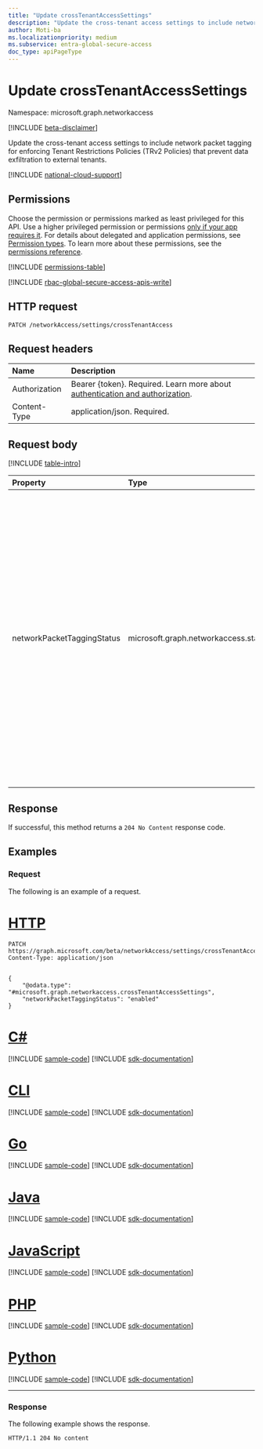 ```yaml
---
title: "Update crossTenantAccessSettings"
description: "Update the cross-tenant access settings to include network packet tagging for enforcing Tenant Restrictions Policies (TRv2 Policies) that prevent data exfiltration to external tenants."
author: Moti-ba
ms.localizationpriority: medium
ms.subservice: entra-global-secure-access
doc_type: apiPageType
---
```


# Update crossTenantAccessSettings
Namespace: microsoft.graph.networkaccess

[!INCLUDE [beta-disclaimer](../../includes/beta-disclaimer.md)]

Update the cross-tenant access settings to include network packet tagging for enforcing Tenant Restrictions Policies (TRv2 Policies) that prevent data exfiltration to external tenants.

[!INCLUDE [national-cloud-support](../../includes/global-only.md)]

## Permissions
Choose the permission or permissions marked as least privileged for this API. Use a higher privileged permission or permissions [only if your app requires it](/graph/permissions-overview#best-practices-for-using-microsoft-graph-permissions). For details about delegated and application permissions, see [Permission types](/graph/permissions-overview#permission-types). To learn more about these permissions, see the [permissions reference](/graph/permissions-reference).

<!-- { "blockType": "permissions", "name": "networkaccess_crosstenantaccesssettings_update" } -->
[!INCLUDE [permissions-table](../includes/permissions/networkaccess-crosstenantaccesssettings-update-permissions.md)]

[!INCLUDE [rbac-global-secure-access-apis-write](../includes/rbac-for-apis/rbac-global-secure-access-apis-write.md)]

## HTTP request

<!-- {
  "blockType": "ignored"
}
-->
``` http
PATCH /networkAccess/settings/crossTenantAccess
```

## Request headers
|Name|Description|
|:---|:---|
|Authorization|Bearer {token}. Required. Learn more about [authentication and authorization](/graph/auth/auth-concepts).|
|Content-Type|application/json. Required.|

## Request body
[!INCLUDE [table-intro](../../includes/update-property-table-intro.md)]


|Property|Type|Description|
|:---|:---|:---|
|networkPacketTaggingStatus|microsoft.graph.networkaccess.status|The network packet tagging status indicates whether the network packets are currently being tagged according to the Tenant Restrictions Policies (TRv2 Policies) to prevent data exfiltration to external tenants. The possible values are: `enabled`, `disabled`. Required.|



## Response

If successful, this method returns a `204 No Content` response code.

## Examples

### Request

The following is an example of a request.
# [HTTP](#tab/http)
<!-- {
  "blockType": "request",
  "name": "update_crosstenantaccesssettings"
}
-->
``` http
PATCH https://graph.microsoft.com/beta/networkAccess/settings/crossTenantAccess
Content-Type: application/json


{
    "@odata.type": "#microsoft.graph.networkaccess.crossTenantAccessSettings",
    "networkPacketTaggingStatus": "enabled"
}
```

# [C#](#tab/csharp)
[!INCLUDE [sample-code](../includes/snippets/csharp/update-crosstenantaccesssettings-csharp-snippets.md)]
[!INCLUDE [sdk-documentation](../includes/snippets/snippets-sdk-documentation-link.md)]

# [CLI](#tab/cli)
[!INCLUDE [sample-code](../includes/snippets/cli/update-crosstenantaccesssettings-cli-snippets.md)]
[!INCLUDE [sdk-documentation](../includes/snippets/snippets-sdk-documentation-link.md)]

# [Go](#tab/go)
[!INCLUDE [sample-code](../includes/snippets/go/update-crosstenantaccesssettings-go-snippets.md)]
[!INCLUDE [sdk-documentation](../includes/snippets/snippets-sdk-documentation-link.md)]

# [Java](#tab/java)
[!INCLUDE [sample-code](../includes/snippets/java/update-crosstenantaccesssettings-java-snippets.md)]
[!INCLUDE [sdk-documentation](../includes/snippets/snippets-sdk-documentation-link.md)]

# [JavaScript](#tab/javascript)
[!INCLUDE [sample-code](../includes/snippets/javascript/update-crosstenantaccesssettings-javascript-snippets.md)]
[!INCLUDE [sdk-documentation](../includes/snippets/snippets-sdk-documentation-link.md)]

# [PHP](#tab/php)
[!INCLUDE [sample-code](../includes/snippets/php/update-crosstenantaccesssettings-php-snippets.md)]
[!INCLUDE [sdk-documentation](../includes/snippets/snippets-sdk-documentation-link.md)]

# [Python](#tab/python)
[!INCLUDE [sample-code](../includes/snippets/python/update-crosstenantaccesssettings-python-snippets.md)]
[!INCLUDE [sdk-documentation](../includes/snippets/snippets-sdk-documentation-link.md)]

---

### Response
The following example shows the response.
<!-- {
  "blockType": "response",
  "truncated": true
}
-->
``` http
HTTP/1.1 204 No content
```


